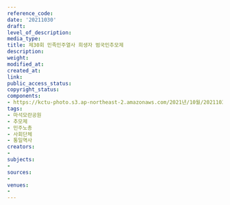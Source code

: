 ```yaml
---
reference_code: 
date: '20211030'
draft: 
level_of_description: 
media_type: 
title: 제30회 민족민주열사 희생자 범국민추모제
description: 
weight: 
modified_at: 
created_at: 
link: 
public_access_status: 
copyright_status: 
components:
- https://kctu-photo.s3.ap-northeast-2.amazonaws.com/2021년/10월/20211030-제30회+민족민주열사+희생자+범국민추모제_마석모란공원_추모제_민주노총_사회단체_통일역사/photo_2021-11-01_14-53-35.jpg
tags:
- 마석모란공원
- 추모제
- 민주노총
- 사회단체
- 통일역사
creators:
- 
subjects:
- 
sources:
- 
venues:
- 
---
```

